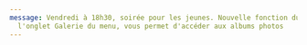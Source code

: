 ```yaml
---
message: Vendredi à 18h30, soirée pour les jeunes. Nouvelle fonction du site,
  l'onglet Galerie du menu, vous permet d'accéder aux albums photos
---
```

